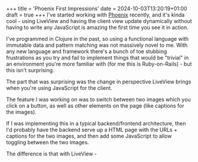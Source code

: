 +++
title = 'Phoenix First Impressions'
date = 2024-10-03T13:20:19+01:00
draft = true
+++
I've started working with [Phoenix](https://www.phoenixframework.org/)
recently, and it's kinda cool - using LiveView and having the client view
update dynamically without having to write any JavaScript is amazing the first
time you see it in action.

I've programmed in Clojure in the past, so using a functional language with
immutable data and pattern matching was not massively novel to me. With any new
language and framework there's a bunch of toe stubbing frustrations as you try
and fail to implement things that would be "trivial" in an environment you're
more familiar with (for me this is Ruby-on-Rails) - but this isn't surprising.

The part that was surprising was the change in perspective LiveView brings when
you're using JavaScript for the client.

The feature I was working on was to switch between two images which you click
on a button, as well as other elements on the page (like captions for the
images).

If I was implementing this in a typical backend/frontend architecture, then I'd
probably have the backend serve up a HTML page with the URLs + captions for the
two images, and then add some JavaScript to allow toggling between the two
images. 

The difference is that with LiveView - 
